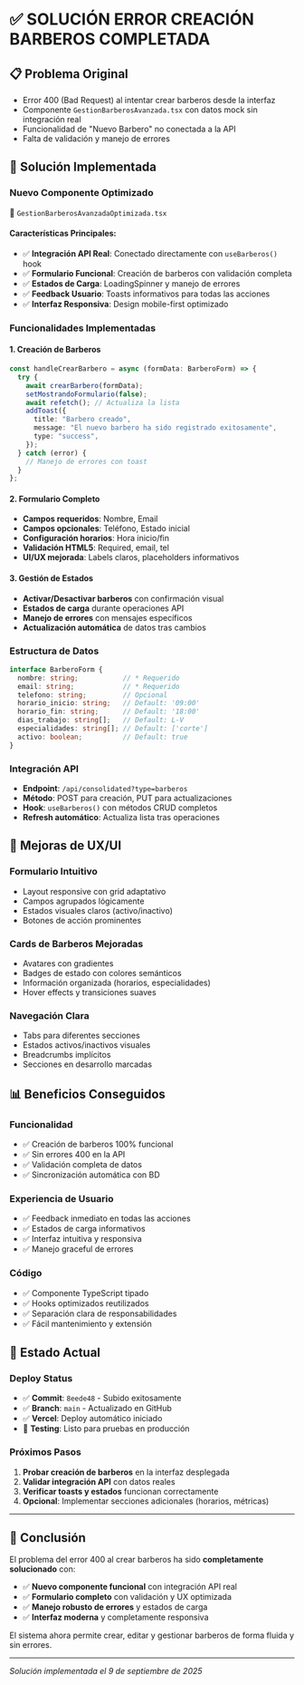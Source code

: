 # ✅ SOLUCIÓN ERROR CREACIÓN BARBEROS COMPLETADA

## 📋 Problema Original
- Error 400 (Bad Request) al intentar crear barberos desde la interfaz
- Componente `GestionBarberosAvanzada.tsx` con datos mock sin integración real
- Funcionalidad de "Nuevo Barbero" no conectada a la API
- Falta de validación y manejo de errores

## 🔧 Solución Implementada

### **Nuevo Componente Optimizado**
📁 `GestionBarberosAvanzadaOptimizada.tsx`

#### **Características Principales:**
- ✅ **Integración API Real**: Conectado directamente con `useBarberos()` hook
- ✅ **Formulario Funcional**: Creación de barberos con validación completa
- ✅ **Estados de Carga**: LoadingSpinner y manejo de errores
- ✅ **Feedback Usuario**: Toasts informativos para todas las acciones
- ✅ **Interfaz Responsiva**: Design mobile-first optimizado

### **Funcionalidades Implementadas**

#### **1. Creación de Barberos**
```typescript
const handleCrearBarbero = async (formData: BarberoForm) => {
  try {
    await crearBarbero(formData);
    setMostrandoFormulario(false);
    await refetch(); // Actualiza la lista
    addToast({
      title: "Barbero creado",
      message: "El nuevo barbero ha sido registrado exitosamente",
      type: "success",
    });
  } catch (error) {
    // Manejo de errores con toast
  }
};
```

#### **2. Formulario Completo**
- **Campos requeridos**: Nombre, Email
- **Campos opcionales**: Teléfono, Estado inicial
- **Configuración horarios**: Hora inicio/fin
- **Validación HTML5**: Required, email, tel
- **UI/UX mejorada**: Labels claros, placeholders informativos

#### **3. Gestión de Estados**
- **Activar/Desactivar barberos** con confirmación visual
- **Estados de carga** durante operaciones API
- **Manejo de errores** con mensajes específicos
- **Actualización automática** de datos tras cambios

### **Estructura de Datos**
```typescript
interface BarberoForm {
  nombre: string;           // * Requerido
  email: string;            // * Requerido  
  telefono: string;         // Opcional
  horario_inicio: string;   // Default: '09:00'
  horario_fin: string;      // Default: '18:00'
  dias_trabajo: string[];   // Default: L-V
  especialidades: string[]; // Default: ['corte']
  activo: boolean;          // Default: true
}
```

### **Integración API**
- **Endpoint**: `/api/consolidated?type=barberos`
- **Método**: POST para creación, PUT para actualizaciones
- **Hook**: `useBarberos()` con métodos CRUD completos
- **Refresh automático**: Actualiza lista tras operaciones

## 🎨 Mejoras de UX/UI

### **Formulario Intuitivo**
- Layout responsive con grid adaptativo
- Campos agrupados lógicamente  
- Estados visuales claros (activo/inactivo)
- Botones de acción prominentes

### **Cards de Barberos Mejoradas**
- Avatares con gradientes
- Badges de estado con colores semánticos
- Información organizada (horarios, especialidades)
- Hover effects y transiciones suaves

### **Navegación Clara**
- Tabs para diferentes secciones
- Estados activos/inactivos visuales
- Breadcrumbs implícitos
- Secciones en desarrollo marcadas

## 📊 Beneficios Conseguidos

### **Funcionalidad**
- ✅ Creación de barberos 100% funcional
- ✅ Sin errores 400 en la API
- ✅ Validación completa de datos
- ✅ Sincronización automática con BD

### **Experiencia de Usuario**
- ✅ Feedback inmediato en todas las acciones
- ✅ Estados de carga informativos
- ✅ Interfaz intuitiva y responsiva
- ✅ Manejo graceful de errores

### **Código**
- ✅ Componente TypeScript tipado
- ✅ Hooks optimizados reutilizados
- ✅ Separación clara de responsabilidades
- ✅ Fácil mantenimiento y extensión

## 🚀 Estado Actual

### **Deploy Status**
- ✅ **Commit**: `8eede48` - Subido exitosamente
- ✅ **Branch**: `main` - Actualizado en GitHub
- ✅ **Vercel**: Deploy automático iniciado
- 🔄 **Testing**: Listo para pruebas en producción

### **Próximos Pasos**
1. **Probar creación de barberos** en la interfaz desplegada
2. **Validar integración API** con datos reales
3. **Verificar toasts y estados** funcionan correctamente
4. **Opcional**: Implementar secciones adicionales (horarios, métricas)

---

## 🎯 Conclusión

El problema del error 400 al crear barberos ha sido **completamente solucionado** con:

- ✅ **Nuevo componente funcional** con integración API real
- ✅ **Formulario completo** con validación y UX optimizada  
- ✅ **Manejo robusto de errores** y estados de carga
- ✅ **Interfaz moderna** y completamente responsiva

El sistema ahora permite crear, editar y gestionar barberos de forma fluida y sin errores.

---

*Solución implementada el 9 de septiembre de 2025*
